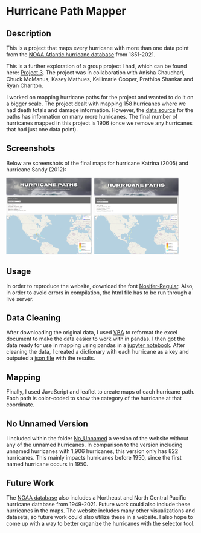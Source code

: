 # Hurricane Path Mapper

## Description

This is a project that maps every hurricane with more than one data point from the [NOAA Atlantic hurricane database](https://www.nhc.noaa.gov/data/hurdat/hurdat2-1851-2021-041922.txt) from 1851-2021.

This is a further exploration of a group project I had, which can be found here: [Project 3](https://github.com/kringlek/Project-3).
The project was in collaboration with Anisha Chaudhari, Chuck McManus, Kasey Mathues, Kellimarie Cooper, Prathiba Shankar and Ryan Charlton.

I worked on mapping hurricane paths for the project and wanted to do it on a bigger scale. The project dealt with mapping 158 hurricanes where we had death totals and damage information. However, the [data source](https://www.nhc.noaa.gov/data/hurdat/hurdat2-1851-2021-041922.txt) for the paths has information on many more hurricanes. The final number of hurricanes mapped in this project is 1906 (once we remove any hurricanes that had just one data point).

## Screenshots
Below are screenshots of the final maps for hurricane Katrina (2005) and hurricane Sandy (2012):

<p float="left">
  <img src="Images/hurricane_html_image.png" width="45%" />
  <img src="Images/sandy.png" width="45%" /> 
</p>

## Usage

In order to reproduce the website, download the font [Nosifer-Regular](font/Nosifer-Regular.ttf). Also, in order to avoid errors in compilation, the html file has to be run through a live server.

## Data Cleaning

After downloading the original data, I used [VBA](Data/reformat.vbs) to reformat the excel document to make the data easier to work with in pandas. I then got the data ready for use in mapping using pandas in a [jupyter notebook](Hurricane_Path/Hurricane_Paths.ipynb). After cleaning the data, I created a dictionary with each hurricane as a key and outputed a [json file](static/js/hurricane_path.json) with the results.

## Mapping

Finally, I used JavaScript and leaflet to create maps of each hurricane path. Each path is color-coded to show the category of the hurricane at that coordinate.

## No Unnamed Version

I included within the folder [No_Unnamed](No_Unnamed) a version of the website without any of the unnamed hurricanes. In comparison to the version including unnamed hurricanes with 1,906 hurricanes, this version only has 822 hurricanes. This mainly impacts hurricanes before 1950, since the first named hurricane occurs in 1950.

## Future Work

The [NOAA database](https://www.nhc.noaa.gov/data/) also includes a Northeast and North Central Pacific hurricane database from 1949-2021. Future work could also include these hurricanes in the maps. The website includes many other visualizations and datasets, so future work could also utilize these in a website. I also hope to come up with a way to better organize the hurricanes with the selector tool.
